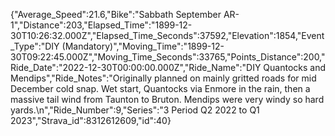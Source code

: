 {"Average_Speed":21.6,"Bike":"Sabbath September AR-1","Distance":203,"Elapsed_Time":"1899-12-30T10:26:32.000Z","Elapsed_Time_Seconds":37592,"Elevation":1854,"Event_Type":"DIY (Mandatory)","Moving_Time":"1899-12-30T09:22:45.000Z","Moving_Time_Seconds":33765,"Points_Distance":200,"Ride_Date":"2022-12-30T00:00:00.000Z","Ride_Name":"DIY Quantocks and Mendips","Ride_Notes":"Originally planned on mainly gritted roads for mid December cold snap. Wet start, Quantocks via Enmore in the rain, then a massive tail wind from Taunton to Bruton. Mendips were very windy so hard yards.\n","Ride_Number":9,"Series":"3 Period Q2 2022 to Q1 2023","Strava_id":8312612609,"id":40}